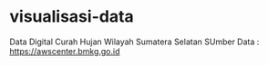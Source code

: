 # visualisasi-data
Data Digital Curah Hujan Wilayah Sumatera Selatan 
SUmber Data : https://awscenter.bmkg.go.id
